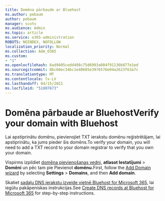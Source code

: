 ```yaml
---
title: Domēna pārbaude ar Bluehost
ms.author: pebaum
author: pebaum
manager: scotv
ms.audience: Admin
ms.topic: article
ms.service: o365-administration
ROBOTS: NOINDEX, NOFOLLOW
localization_priority: Normal
ms.collection: Adm_O365
ms.custom:
- "1"
ms.openlocfilehash: 6ad9405cedd498c75d6993a084f91130b877e1ed
ms.sourcegitcommit: 8bc60ec34bc1e40685e3976576e04a2623f63a7c
ms.translationtype: MT
ms.contentlocale: lv-LV
ms.lasthandoff: 04/15/2021
ms.locfileid: "51807673"
---
```

# <a name="verify-your-domain-with-bluehost"></a><span data-ttu-id="134b0-102">Domēna pārbaude ar Bluehost</span><span class="sxs-lookup"><span data-stu-id="134b0-102">Verify your domain with Bluehost</span></span>

<span data-ttu-id="134b0-103">Lai apstiprinātu domēnu, pievienojiet TXT ierakstu domēnu reģistrētājam, lai apstiprinātu, ka jums pieder šis domēns.</span><span class="sxs-lookup"><span data-stu-id="134b0-103">To verify your domain, you will need to add a TXT record to your domain registrar to verify that you own your domain.</span></span> 

<span data-ttu-id="134b0-104">Vispirms izpildiet [domēna pievienošanas vedni,](https://admin.microsoft.com/Adminportal#/Domains) **atlasot Iestatījumi** \> **Domēni** un pēc tam pie Pievienot **domēnu.**</span><span class="sxs-lookup"><span data-stu-id="134b0-104">First, follow the [Add Domain wizard](https://admin.microsoft.com/Adminportal#/Domains) by selecting **Settings** \> **Domains**, and then **Add domain**.</span></span>
  
<span data-ttu-id="134b0-105">Skatiet [sadaļu DNS ierakstu izveide vietnē Bluehost for Microsoft 365,](https://docs.microsoft.com/microsoft-365/admin/dns/create-dns-records-at-bluehost) lai iegūtu pakāpeniskas instrukcijas.</span><span class="sxs-lookup"><span data-stu-id="134b0-105">See [Create DNS records at Bluehost for Microsoft 365](https://docs.microsoft.com/microsoft-365/admin/dns/create-dns-records-at-bluehost) for step-by-step instructions.</span></span>